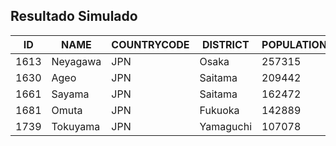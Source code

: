 ## Resultado Simulado

| ID | NAME | COUNTRYCODE | DISTRICT | POPULATION |
| -- | ---- | ----------- | -------- | ---------- |
| 1613 | Neyagawa | JPN | Osaka | 257315 | 
| 1630 | Ageo | JPN | Saitama | 209442 |
| 1661 | Sayama | JPN | Saitama | 162472 | 
| 1681 | Omuta | JPN | Fukuoka | 142889 |
| 1739 | Tokuyama | JPN | Yamaguchi | 107078 | 